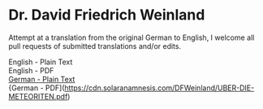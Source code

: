 # Dr. David Friedrich Weinland

Attempt at a translation from the original German to English, I welcome all pull requests of submitted translations and/or edits.

English - Plain Text  
English - PDF  
[German - Plain Text](german-full-text.md)  
{German - PDF](https://cdn.solaranamnesis.com/DFWeinland/UBER-DIE-METEORITEN.pdf)  
